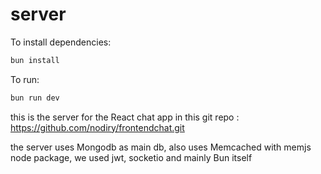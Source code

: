 # server

To install dependencies:

```bash
bun install
```

To run:

```bash
bun run dev
```
this is the server for the React chat app in this git repo : 
https://github.com/nodiry/frontendchat.git

the server uses Mongodb as main db, also uses Memcached with memjs node package, 
we used jwt, socketio and mainly Bun itself 
